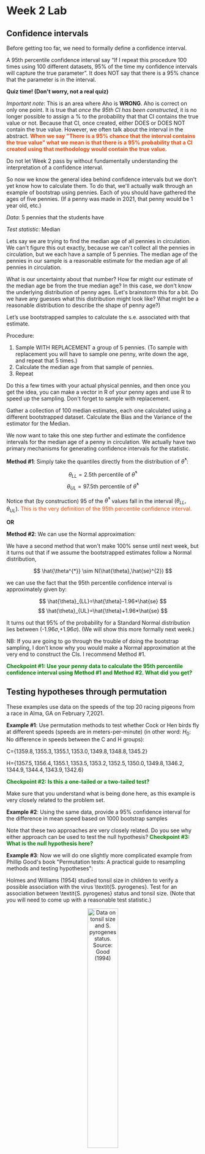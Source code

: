Week 2 Lab
=============

Confidence intervals
-----------------------

Before getting too far, we need to formally define a confidence interval. 

A 95th percentile confidence interval say “If I repeat this procedure 100 times using 100 different datasets, 95% of the time my confidence intervals will capture the true parameter”. It does NOT say that there is a 95% chance that the parameter is in the interval.

**Quiz time! (Don't worry, not a real quiz)**

*Important note*: This is an area where Aho is **WRONG**. Aho is correct on only one point. It is true that *once the 95th CI has been constructed*, it is no longer possible to assign a $\%$ to the probability that that CI contains the true value or not. Because that CI, once created, either DOES or DOES NOT contain the true value. However, we often talk about the interval in the abstract. **<span style="color: orangered;">When we say "There is a 95$\%$ chance that the interval contains the true value" what we mean is that there is a 95$\%$ probability that a CI created using that methodology would contain the true value.</span>**

Do not let Week 2 pass by without fundamentally understanding the interpretation of a confidence interval. 

So now we know the general idea behind confidence intervals but we don't yet know how to calculate them. To do that, we'll actually walk through an example of bootstrap using pennies. Each of you should have gathered the ages of five pennies. (If a penny was made in 2021, that penny would be 1 year old, etc.)

*Data*: 5 pennies that the students have

*Test statistic*: Median

Lets say we are trying to find the median age of all pennies in circulation. We can't figure this out exactly, because we can't collect all the pennies in circulation, but we each have a sample of 5 pennies. The median age of the pennies in our sample is a reasonable estimate for the median age of all pennies in circulation. 

What is our uncertainty about that number? How far might our estimate of the median age be from the true median age? In this case, we don't know the underlying distribution of penny ages. (Let's brainstorm this for a bit. Do we have any guesses what this distribution might look like? What might be a reasonable distribution to describe the shape of penny age?) 

Let’s use bootstrapped samples to calculate the s.e. associated with that estimate.

Procedure: 
1. Sample WITH REPLACEMENT a group of 5 pennies. (To sample with replacement you will have to sample one penny, write down the age, and repeat that 5 times.)
2. Calculate the median age from that sample of pennies.
3. Repeat

Do this a few times with your actual physical pennies, and then once you get the idea, you can make a vector in R of your penny ages and use R to speed up the sampling. Don't forget to sample with replacement.

Gather a collection of 100 median estimates, each one calculated using a different bootstrapped dataset. Calculate the Bias and the Variance of the estimator for the Median.

We now want to take this one step further and estimate the confidence intervals for the median age of a penny in circulation. We actually have two primary mechanisms for generating confidence intervals for the statistic.

**Method #1**: Simply take the quantiles directly from the distribution of $\hat{\theta}^{*}$:

$$
\theta_{LL} = \mbox{2.5th percentile of } \hat{\theta}^{*}
$$
$$
\theta_{UL} = \mbox{97.5th percentile of } \hat{\theta}^{*}
$$

Notice that (by construction) 95$%$ of the $\hat{\theta}^{*}$ values fall in the interval $(\theta_{LL},\theta_{UL})$. <span style="color: orangered;">This is the very definition of the 95th percentile confidence interval.</span>

**OR** 

**Method #2**: We can use the Normal approximation:

We have a second method that won't make 100\% sense until next week, but it turns out that if we assume the bootstrapped estimates follow a Normal distribution, 

$$
\hat{\theta^{*}} \sim N(\hat{\theta},\hat{se}^{2})
$$

we can use the fact that the 95th percentile confidence interval is approximately given by:

$$
\hat{\theta}_{LL}=\hat{\theta}-1.96*\hat{se}
$$
$$
\hat{\theta}_{UL}=\hat{\theta}+1.96*\hat{se}
$$

It turns out that 95$\%$ of the probability for a Standard Normal distribution lies between (-1.96$\sigma$,+1.96$\sigma$). (We will show this more formally next week.) 

NB: If you are going to go through the trouble of doing the bootstrap sampling, I don’t know why you would make a Normal approximation at the very end to construct the CIs. I recommend Method #1.

**<span style="color: green;">Checkpoint #1: Use your penny data to calculate the 95th percentile confidence interval using Method #1 and Method #2. What did you get?</span>**

Testing hypotheses through permutation
------------------------------------

These examples use data on the speeds of the top 20 racing pigeons from a race in Alma, GA on February 7,2021. 

**Example #1**: Use permutation methods to test whether Cock or Hen birds fly at different speeds (speeds are in meters-per-minute) (in other word: $H_{0}$: No difference in speeds between the C and H groups):

C=$\{1359.8,1355.3,1355.1,1353.0,1349.8,1348.8,1345.2\}$

H=$\{1357.5,1356.4,1355.1,1353.5,1353.2,1352.5,1350.0,1349.8,1346.2,1344.9,1344.4,1343.9,1342.6\}$

**<span style="color: green;">Checkpoint #2: Is this a one-tailed or a two-tailed test?</span>**

Make sure that you understand what is being done here, as this example is very closely related to the problem set.


**Example #2**: Using the same data, provide a 95% confidence interval for the difference in mean speed based on 1000 bootstrap samples

Note that these two approaches are very closely related. Do you see why either approach can be used to test the null hypothesis? **<span style="color: green;">Checkpoint #3: What is the null hypothesis here?</span>**

**Example #3**: Now we will do one slightly more complicated example from Phillip Good's book "Permutation tests: A practical guide to resampling methods and testing hypotheses":

Holmes and Williams (1954) studied tonsil size in children to verify a possible association with the virus \textit{S. pyrogenes}. Test for an association between \textit{S. pyrogenes} status and tonsil size. (Note that you will need to come up with a reasonable test statistic.)

<div class="figure" style="text-align: center">
<img src="Table2categories.png" alt="Data on tonsil size and S. pyrogenes status. Source: Good (1994)" width="40%" />
<p class="caption">(\#fig:unnamed-chunk-1)Data on tonsil size and S. pyrogenes status. Source: Good (1994)</p>
</div>

Now lets consider the full dataset, where tonsil size is divided into three categories. How would we do the test now? **<span style="color: green;">Checkpoint #4: What is the new test statistic? (There are many options.)</span>** What 'labels' do you permute?

<div class="figure" style="text-align: center">
<img src="Table3categories.png" alt="Fill dataset on tonsil size and S. pyrogenes status. Source: Good (1994)" width="50%" />
<p class="caption">(\#fig:unnamed-chunk-2)Fill dataset on tonsil size and S. pyrogenes status. Source: Good (1994)</p>
</div>

Basics of bootstrap and jackknife
------------------------------------

To get started with bootstrap and jackknife techniques, we start by working through a very simple example. First we simulate some data


```r
x<-seq(0,9,by=1)
```

This will constutute our "data". Let's print the result of sampling with replacement to get a sense for it...


```r
table(sample(x,size=length(x),replace=T))
```

```
## 
## 1 2 3 4 6 7 8 9 
## 1 1 2 1 2 1 1 1
```

Now we will write a little script to take bootstrap samples and calculate the means of each of these bootstrap samples


```r
xmeans<-vector(length=1000)
for (i in 1:1000)
  {
  xmeans[i]<-mean(sample(x,replace=T))
  }
```

The actual number of bootstrapped samples is arbitrary *at this point* but there are ways of characterizing the precision of the bootstrap (jackknife-after-bootstrap) which might inform the number of bootstrap samples needed. *In practice*, people tend to pick some arbitrary but large number of bootstrap samples because computers are so fast that it is often easy to draw far more samples than are actually needed. When calculation of the statistic is slow (as might be the case if you are using the samples to construct a phylogeny, for example), then you would need to be more concerned with the number of bootstrap samples. 

First, lets just look at a histogram of the bootstrapped means and plot the actual sample mean on the histogram for comparison



```r
hist(xmeans,breaks=30,col="pink")
abline(v=mean(x),lwd=2)
```

<img src="Week-2-lab_files/figure-html/unnamed-chunk-6-1.png" width="672" />

Calculating bias and standard error
-----------------------------------

From these we can calculate the bias and standard deviation for the mean (which is the "statistic"):

$$
\widehat{Bias_{boot}} = \left(\frac{1}{k}\sum^{k}_{i=1}\theta^{*}_{i}\right)-\hat{\theta}
$$


```r
bias.boot<-mean(xmeans)-mean(x)
bias.boot
```

```
## [1] 0.0015
```

```r
hist(xmeans,breaks=30,col="pink")
abline(v=mean(x),lwd=5,col="black")
abline(v=mean(xmeans),lwd=2,col="yellow")
```

<img src="Week-2-lab_files/figure-html/unnamed-chunk-7-1.png" width="672" />

$$
\widehat{s.e._{boot}} = \sqrt{\frac{1}{k-1}\sum^{k}_{i=1}(\theta^{*}_{i}-\bar{\theta^{*}})^{2}}
$$


```r
se.boot<-sd(xmeans)
```

We can find the confidence intervals in two ways:

Method #1: Assume the bootstrap statistics are normally distributed


```r
LL.boot<-mean(xmeans)-1.96*se.boot #where did 1.96 come from?
UL.boot<-mean(xmeans)+1.96*se.boot
LL.boot
```

```
## [1] 2.75536
```

```r
UL.boot
```

```
## [1] 6.24764
```

Method #2: Simply take the quantiles of the bootstrap statistics


```r
quantile(xmeans,c(0.025,0.975))
```

```
##  2.5% 97.5% 
##   2.8   6.2
```

Let's compare this to what we would have gotten if we had used normal distribution theory. First we have to calculate the standard error:


```r
se.normal<-sqrt(var(x)/length(x))
LL.normal<-mean(x)-qt(0.975,length(x)-1)*se.normal
UL.normal<-mean(x)+qt(0.975,length(x)-1)*se.normal
LL.normal
```

```
## [1] 2.334149
```

```r
UL.normal
```

```
## [1] 6.665851
```

In this case, the confidence intervals we got from the normal distribution theory are too wide.

**<span style="color: green;">Checkpoint #6: Does it make sense why the normal distribution theory intervals are too wide?</span>** Because the original were were uniformly distributed, the data has higher variance than would be expected and therefore the standard error is higher than would be expected.

There are two packages that provide functions for bootstrapping, 'boot' and 'boostrap'. We will start by using the 'bootstrap' package, which was originally designed for Efron and Tibshirani's monograph on the bootstrap. 

To test the main functionality of the 'bootstrap' package, we will use the data we already have. The 'bootstrap' function requires the input of a user-defined function to calculate the statistic of interest. Here I will write a function that calculates the mean of the input values.


```r
library(bootstrap)
theta<-function(x)
  {
    mean(x)
  }
results<-bootstrap(x=x,nboot=1000,theta=theta)
results
```

```
## $thetastar
##    [1] 4.4 4.4 3.1 2.5 6.6 4.4 4.7 4.7 5.0 2.6 3.4 3.5 2.1 3.5 4.2 3.8 4.5 3.1
##   [19] 4.6 4.1 2.6 4.2 3.9 3.8 4.4 3.3 4.4 3.8 5.6 5.1 4.3 5.7 2.7 3.4 3.5 3.8
##   [37] 4.4 4.2 2.5 4.9 5.2 6.4 4.1 2.6 4.2 3.0 5.3 4.6 4.9 4.2 4.6 3.2 3.8 4.2
##   [55] 3.8 3.5 2.8 3.4 4.3 4.8 4.6 3.8 3.2 2.6 3.9 3.6 3.6 3.9 3.3 3.2 4.6 4.2
##   [73] 2.6 5.2 3.9 5.7 5.1 4.8 4.1 5.4 3.3 3.9 5.3 5.4 5.1 4.5 4.6 4.8 6.3 4.0
##   [91] 5.5 6.4 4.2 3.0 3.5 4.2 5.1 5.6 5.9 4.8 5.0 4.5 4.4 5.4 5.7 3.6 4.4 4.0
##  [109] 3.4 5.1 3.7 4.0 5.3 4.4 4.3 5.8 4.0 4.4 4.7 4.8 3.0 3.5 4.8 5.3 3.6 4.9
##  [127] 3.7 4.4 4.1 4.3 3.0 5.1 3.4 3.7 4.8 5.1 5.2 4.8 4.1 4.1 4.9 4.9 4.9 3.8
##  [145] 5.2 6.0 3.2 5.3 5.0 4.4 5.6 5.1 4.7 4.9 6.1 4.0 3.9 5.1 3.5 4.8 4.0 4.8
##  [163] 5.1 3.5 3.3 4.0 4.3 4.8 4.3 5.5 4.3 3.4 3.9 6.1 4.6 3.7 3.6 4.0 6.9 5.2
##  [181] 4.6 4.6 2.6 4.1 5.1 3.9 4.1 4.2 5.2 4.7 6.2 5.2 5.2 5.7 3.8 4.1 4.8 3.7
##  [199] 5.5 4.2 5.0 3.8 4.5 3.9 4.1 4.0 5.5 3.1 4.1 4.0 3.1 5.2 6.1 4.3 5.6 5.0
##  [217] 4.8 4.4 4.3 5.3 4.4 3.5 4.4 3.7 5.4 4.2 5.2 3.0 3.3 6.8 4.3 3.9 4.5 4.2
##  [235] 4.5 4.2 5.8 4.0 4.6 4.5 5.6 4.4 5.1 4.9 3.6 4.6 5.0 4.5 4.1 4.1 6.5 4.1
##  [253] 5.6 5.3 5.0 4.7 3.5 4.9 4.3 5.3 5.9 5.3 5.5 5.6 3.9 3.9 5.4 4.4 4.0 3.5
##  [271] 5.4 5.4 5.3 4.9 4.0 5.0 4.3 4.1 3.0 4.7 4.0 3.3 5.7 5.0 6.2 3.6 5.5 3.9
##  [289] 6.1 4.6 4.7 5.0 5.5 2.7 5.4 3.1 4.4 4.9 4.0 4.9 4.3 7.7 4.7 5.1 5.1 4.3
##  [307] 2.9 4.4 3.8 5.0 4.1 3.9 4.8 6.1 4.2 4.4 4.6 4.9 3.4 5.6 3.7 5.9 4.1 4.9
##  [325] 3.9 4.6 4.6 4.4 4.7 5.8 3.2 5.0 4.3 5.6 5.8 3.7 5.2 4.2 4.8 5.8 5.3 3.8
##  [343] 2.7 3.9 3.9 5.9 3.7 4.2 4.0 3.6 2.9 3.7 4.7 4.9 4.8 4.7 3.0 4.5 4.3 3.9
##  [361] 5.4 5.7 4.8 2.5 6.0 4.0 5.4 3.4 3.8 5.7 5.5 6.0 6.7 4.5 4.3 4.4 5.3 3.4
##  [379] 4.1 3.8 4.1 4.1 5.1 4.2 4.3 4.5 2.9 4.5 4.9 4.2 4.4 4.3 5.6 3.9 2.6 3.1
##  [397] 3.5 4.8 4.0 4.8 3.9 4.2 4.3 5.2 5.7 6.3 5.0 4.6 2.3 5.4 4.8 4.0 5.3 5.3
##  [415] 5.2 4.8 4.3 4.5 5.0 4.7 2.8 5.3 4.0 4.7 4.6 4.7 5.0 4.5 4.7 4.5 4.4 3.2
##  [433] 5.6 4.3 4.6 4.6 4.1 4.0 4.5 4.1 5.2 2.8 5.9 2.3 6.0 5.4 3.3 3.6 4.5 3.5
##  [451] 4.7 4.9 4.2 3.9 4.3 3.8 2.4 4.0 4.6 5.2 6.6 4.9 4.6 5.2 5.8 5.3 3.3 4.1
##  [469] 4.7 4.7 4.5 6.2 5.3 5.9 4.3 4.2 2.2 5.1 5.1 6.3 3.8 5.4 2.9 3.9 3.8 3.7
##  [487] 4.1 3.5 3.2 5.9 5.0 5.2 5.8 4.7 5.5 2.7 4.4 4.5 4.7 5.3 3.6 4.7 4.9 3.6
##  [505] 4.2 4.1 5.2 4.1 5.1 5.4 6.4 2.0 2.9 3.6 5.2 3.2 3.8 4.9 3.0 5.3 4.8 3.9
##  [523] 4.9 4.7 3.3 5.8 6.2 5.1 5.7 3.9 5.2 6.2 3.7 5.4 4.8 4.8 4.9 4.7 3.4 3.3
##  [541] 3.6 4.2 5.5 5.2 3.7 2.7 4.6 4.7 3.1 4.7 6.0 5.4 4.8 4.7 4.7 5.4 3.5 3.8
##  [559] 4.3 4.6 4.6 4.1 3.5 4.7 5.3 5.9 5.1 4.6 5.5 4.6 4.2 4.6 6.3 4.0 5.2 5.7
##  [577] 4.9 4.9 4.9 2.8 3.9 4.8 5.1 4.1 2.6 4.4 4.2 3.4 3.8 4.0 5.0 4.0 4.8 3.7
##  [595] 4.1 5.6 3.4 3.6 4.8 6.4 5.5 4.7 4.1 5.6 4.4 3.0 4.0 5.2 4.6 4.2 4.9 5.1
##  [613] 4.6 3.4 5.2 4.7 4.6 5.1 5.6 4.7 5.8 3.3 4.2 4.7 5.2 6.0 5.4 6.6 4.0 5.7
##  [631] 4.6 3.6 5.2 4.9 4.2 4.4 5.7 4.0 3.3 3.9 5.8 4.9 4.0 6.3 2.4 4.0 5.0 5.2
##  [649] 4.2 5.8 4.7 4.6 3.8 4.3 5.2 5.7 5.6 6.2 4.1 5.7 3.7 5.6 4.4 5.0 3.2 3.0
##  [667] 4.4 5.3 2.7 5.7 3.1 4.1 4.3 2.9 4.7 3.6 4.9 3.4 4.5 4.5 5.6 4.8 4.3 5.4
##  [685] 3.5 3.6 5.3 4.1 3.8 3.5 5.5 4.8 3.4 4.1 3.1 5.2 3.8 5.4 4.2 4.2 5.0 4.9
##  [703] 6.2 5.2 5.5 6.2 4.5 4.7 4.0 5.0 4.3 2.2 5.7 2.6 4.8 3.7 5.3 4.9 4.5 6.6
##  [721] 5.4 5.1 4.1 4.3 4.2 5.9 5.4 3.6 5.4 4.0 5.3 2.8 4.8 2.7 3.0 5.4 5.3 3.3
##  [739] 6.1 4.9 4.3 4.8 3.1 3.7 5.4 4.7 4.6 3.5 5.5 5.4 5.8 4.6 5.2 3.6 4.1 3.9
##  [757] 5.1 4.3 3.5 2.5 4.3 5.0 3.0 3.7 5.8 5.0 5.0 4.1 4.4 3.9 6.3 3.1 5.6 2.8
##  [775] 5.8 4.5 6.7 4.4 6.0 4.1 3.7 5.0 4.8 4.6 5.2 3.3 3.1 4.8 4.5 3.7 5.3 4.2
##  [793] 4.8 3.7 4.6 4.9 5.4 4.9 5.8 3.1 3.8 2.6 4.1 5.2 4.3 4.9 2.5 5.0 3.3 4.8
##  [811] 3.9 3.9 5.4 4.9 5.1 5.3 3.7 5.3 4.2 4.4 5.2 4.2 4.2 2.2 6.3 3.5 4.1 5.5
##  [829] 4.3 5.1 4.5 3.8 2.6 4.8 3.6 4.7 3.4 4.4 2.8 3.9 5.2 5.5 6.7 3.3 5.0 4.0
##  [847] 5.0 3.8 4.4 4.6 4.4 4.0 5.8 4.8 4.3 4.2 5.5 3.9 4.0 5.5 5.9 2.2 3.0 4.2
##  [865] 4.2 4.7 4.7 6.1 2.6 4.6 3.4 5.9 5.0 4.0 3.2 4.8 4.4 4.8 3.1 5.0 3.8 4.8
##  [883] 4.2 5.5 5.6 5.1 4.2 3.0 4.0 4.3 4.2 4.5 5.4 4.7 5.8 5.0 4.3 5.7 5.1 3.7
##  [901] 6.6 3.9 4.7 3.6 6.0 5.7 5.1 3.6 4.3 4.6 3.2 5.6 4.9 3.2 3.5 3.7 4.4 4.3
##  [919] 4.3 4.0 5.3 5.5 5.5 3.3 3.5 4.0 4.8 3.9 4.0 5.9 5.7 4.3 3.9 6.9 3.0 6.2
##  [937] 5.5 3.5 4.4 3.3 4.2 5.1 5.9 5.2 4.8 6.0 5.7 4.5 4.3 6.9 3.4 3.5 3.4 3.8
##  [955] 3.5 2.4 5.3 3.4 4.5 4.9 5.3 3.6 4.5 2.7 3.6 5.2 5.5 5.1 4.1 5.9 5.1 3.2
##  [973] 5.2 3.9 5.2 4.9 3.7 5.1 3.7 4.2 3.9 0.9 4.1 4.9 4.6 4.6 3.0 4.4 4.0 6.2
##  [991] 6.1 4.9 5.4 5.3 3.8 5.0 3.5 4.5 4.1 5.2
## 
## $func.thetastar
## NULL
## 
## $jack.boot.val
## NULL
## 
## $jack.boot.se
## NULL
## 
## $call
## bootstrap(x = x, nboot = 1000, theta = theta)
```

```r
quantile(results$thetastar,c(0.025,0.975))
```

```
##   2.5%  97.5% 
## 2.6000 6.2025
```

Notice that we get exactly what we got last time. This illustrates an important point, which is that the bootstrap functions are often no easier to use than something you could write yourself.

You can also define a function of the bootstrapped statistics (we have been calling this theta) to pull out immediately any summary statistics you are interested in from the bootstrapped thetas.

Here I will write a function that calculates the bias of my estimate of the mean (which is 4.5 [i.e. the mean of the number 0,1,2,3,4,5,6,7,8,9])


```r
bias<-function(x)
  {
  mean(x)-4.5
  }
results<-bootstrap(x=x,nboot=1000,theta=theta,func=bias)
results
```

```
## $thetastar
##    [1] 6.4 5.3 3.8 4.1 4.4 5.9 5.0 5.5 6.3 3.5 2.8 3.9 4.4 4.6 3.6 4.2 4.6 4.7
##   [19] 5.4 3.7 5.1 5.7 6.0 5.7 3.9 5.2 5.2 3.6 3.8 3.1 5.1 5.7 3.0 6.0 3.9 4.8
##   [37] 5.0 4.0 5.0 4.2 4.1 4.4 4.0 4.1 4.5 4.2 5.9 6.8 4.5 4.4 3.6 4.7 5.9 5.2
##   [55] 4.6 3.8 5.3 5.2 4.8 3.0 5.8 4.0 2.8 4.0 3.1 5.0 4.1 4.1 4.8 3.4 3.9 4.0
##   [73] 4.5 4.0 4.4 5.2 5.9 4.2 5.5 6.2 3.9 4.5 3.6 4.5 5.1 3.0 4.7 5.6 4.8 3.2
##   [91] 5.2 5.4 4.8 4.2 4.6 4.3 5.0 4.6 4.4 6.0 4.2 4.1 4.4 4.3 4.1 5.8 4.6 3.7
##  [109] 5.2 5.0 6.3 6.5 3.3 5.3 5.0 5.5 6.2 1.3 5.4 5.9 2.9 6.0 2.7 4.4 4.7 4.1
##  [127] 4.6 5.0 5.1 4.4 5.8 4.4 5.6 5.0 4.8 4.1 3.2 3.8 5.1 5.1 4.3 5.8 4.1 2.7
##  [145] 4.3 4.6 3.8 5.8 5.2 2.9 5.5 4.7 4.8 5.7 4.0 4.7 5.2 4.4 3.9 4.4 4.1 3.5
##  [163] 5.5 6.2 5.8 4.2 4.0 3.6 4.5 3.4 5.3 3.9 4.9 4.9 5.4 4.3 6.3 4.2 5.0 3.3
##  [181] 5.6 5.0 5.9 3.0 4.4 4.0 4.3 3.5 5.8 4.2 4.4 4.3 3.2 5.3 5.2 3.3 4.7 5.0
##  [199] 3.4 3.5 4.2 6.1 5.5 4.3 5.1 5.6 4.3 4.3 2.8 2.5 4.2 5.5 5.6 4.5 3.3 5.4
##  [217] 6.2 4.0 5.0 5.6 4.7 3.9 5.4 5.5 5.8 3.2 6.0 5.8 3.7 5.0 3.4 3.6 4.2 3.7
##  [235] 5.7 4.8 2.8 4.3 4.6 6.5 2.7 3.7 4.5 4.3 5.1 3.3 5.9 5.6 4.1 3.8 3.7 3.3
##  [253] 5.1 5.1 2.6 5.2 4.0 3.6 3.7 2.7 4.3 3.5 5.2 3.0 3.4 5.1 5.3 3.9 4.6 2.8
##  [271] 4.8 2.8 3.9 5.6 3.9 5.5 3.8 3.9 4.3 4.7 4.9 5.2 5.6 3.6 4.6 4.5 3.8 5.5
##  [289] 5.4 3.9 3.2 4.3 4.1 3.8 3.4 3.5 4.5 3.7 3.4 5.8 2.3 4.8 4.3 4.8 4.4 3.3
##  [307] 5.3 3.8 5.1 4.8 5.6 4.3 3.3 5.5 5.5 5.3 6.1 5.1 5.7 3.7 3.3 6.3 5.6 3.4
##  [325] 4.4 3.5 6.8 6.0 5.5 4.8 4.0 5.2 4.7 3.8 4.5 3.9 3.8 5.5 5.2 4.9 4.6 5.3
##  [343] 4.3 5.7 3.7 5.1 4.2 4.1 4.0 3.4 4.7 3.9 4.9 2.9 3.7 3.7 5.1 3.9 4.9 4.3
##  [361] 5.4 3.9 4.4 4.8 3.4 4.2 4.9 3.8 7.2 4.4 4.4 4.1 5.7 4.3 4.3 3.4 5.4 3.1
##  [379] 3.8 3.7 4.6 2.8 5.3 6.2 3.6 5.2 6.4 3.3 6.2 6.4 3.8 4.0 3.9 2.9 3.5 4.8
##  [397] 4.3 5.8 3.0 4.1 2.9 3.9 4.1 4.7 4.7 5.3 4.2 3.9 5.9 3.6 3.7 3.8 3.9 4.7
##  [415] 4.3 3.9 5.1 6.2 3.6 3.9 3.4 3.4 5.4 3.2 5.1 5.0 4.2 3.9 4.4 4.7 3.0 4.1
##  [433] 4.4 3.7 3.5 4.1 4.8 6.3 4.2 5.6 3.7 5.5 4.4 4.9 5.5 5.8 3.5 3.2 5.1 3.3
##  [451] 3.9 4.4 4.7 5.4 6.9 3.8 3.8 5.7 4.6 4.8 4.9 5.7 4.5 3.7 4.0 4.8 3.1 4.8
##  [469] 5.5 4.2 5.2 4.5 3.6 4.1 4.9 5.3 6.0 3.7 5.7 5.2 4.6 5.6 4.0 3.5 3.6 5.8
##  [487] 4.2 4.8 4.2 3.3 3.5 4.3 5.4 3.4 3.2 5.1 4.9 4.6 5.5 3.6 3.3 6.8 4.2 6.2
##  [505] 3.1 4.3 4.6 5.9 4.5 4.5 3.3 5.6 4.2 5.8 3.5 3.2 4.8 4.7 4.7 5.0 4.5 3.6
##  [523] 3.8 5.3 3.0 4.1 2.8 3.6 3.4 2.8 3.9 4.0 4.8 4.0 5.7 3.2 5.3 3.8 6.5 3.6
##  [541] 5.0 4.7 4.7 5.5 5.5 4.1 2.9 4.8 3.5 4.5 3.0 3.8 4.9 4.1 3.5 4.2 5.6 4.3
##  [559] 3.2 3.8 4.9 6.1 2.9 4.9 4.6 3.1 5.7 5.6 3.3 6.4 4.6 5.2 5.2 5.2 4.2 5.3
##  [577] 4.1 4.4 6.2 6.2 4.1 5.0 5.1 3.3 3.2 4.3 4.9 5.8 2.5 4.5 6.1 4.6 3.7 3.2
##  [595] 3.7 2.7 4.5 4.3 5.6 4.6 6.4 4.3 4.5 2.5 4.2 4.7 3.7 3.2 4.4 3.5 6.1 5.2
##  [613] 4.1 3.5 6.1 3.6 3.9 5.9 4.5 4.5 3.7 5.3 5.0 4.9 4.3 5.4 3.8 4.7 4.2 4.8
##  [631] 3.9 4.8 6.1 5.3 4.2 5.3 4.0 3.4 4.6 4.3 4.4 3.5 4.3 5.3 4.9 5.1 3.9 5.5
##  [649] 4.5 4.2 5.4 4.4 5.4 5.2 3.6 4.5 3.9 6.2 6.5 4.2 3.3 4.5 3.8 4.5 3.6 4.4
##  [667] 6.0 2.3 5.7 4.5 4.8 4.1 3.0 3.4 5.7 5.4 3.1 7.1 5.3 4.5 4.2 4.0 4.3 3.2
##  [685] 3.0 4.6 5.6 5.8 2.7 3.2 5.6 6.6 5.1 4.4 4.6 3.8 5.3 4.5 4.1 4.0 5.4 4.5
##  [703] 4.6 4.2 5.5 4.8 4.5 5.2 5.4 3.3 6.4 2.1 5.0 3.9 3.8 4.2 5.1 5.2 4.5 4.2
##  [721] 5.2 2.6 3.8 4.8 6.0 2.6 4.9 5.5 4.3 5.9 5.0 5.6 4.9 5.0 4.7 5.4 3.4 3.8
##  [739] 3.4 3.9 3.1 5.9 4.5 3.8 3.4 3.5 4.2 5.4 3.5 4.6 4.4 4.2 5.3 4.8 3.2 3.0
##  [757] 5.2 3.8 4.5 3.4 5.0 3.0 4.6 5.2 4.8 6.2 2.8 5.5 5.2 6.4 3.1 4.7 3.5 2.8
##  [775] 2.7 4.1 4.7 3.9 4.1 5.5 4.3 6.4 2.8 4.4 6.3 5.2 3.4 4.0 3.5 4.8 4.2 4.2
##  [793] 5.8 5.7 2.9 6.0 3.8 4.5 5.9 2.8 4.5 3.7 5.1 4.7 4.5 4.0 5.1 5.3 4.4 4.1
##  [811] 3.4 6.0 5.2 5.0 2.4 3.2 4.3 5.6 4.0 2.5 4.5 3.7 2.4 4.7 5.6 3.6 4.6 4.4
##  [829] 4.3 5.5 4.8 5.2 4.4 3.8 3.1 4.5 5.9 2.9 4.4 3.8 4.5 5.8 3.0 4.7 5.0 3.4
##  [847] 4.2 6.6 6.0 4.9 5.1 4.7 4.3 6.1 3.3 4.8 3.4 4.8 4.1 3.7 5.5 4.9 3.9 4.6
##  [865] 5.7 4.4 5.6 3.6 4.9 3.5 4.3 3.9 3.4 5.9 5.5 4.4 3.5 4.0 4.9 4.5 4.7 4.5
##  [883] 5.1 6.6 6.0 4.9 5.2 2.9 5.7 5.9 4.7 4.2 4.2 4.7 5.4 4.7 4.9 5.0 3.3 2.9
##  [901] 5.5 3.6 4.3 5.1 3.9 5.4 4.9 5.7 6.1 4.6 4.1 3.9 5.3 2.8 2.6 5.0 4.1 3.9
##  [919] 5.2 3.5 3.5 5.1 4.0 4.2 5.5 2.5 5.0 3.7 4.2 6.9 4.3 4.2 3.5 4.1 5.1 4.1
##  [937] 4.8 4.6 2.9 5.4 5.5 5.0 5.4 4.7 4.1 4.8 4.9 5.5 6.7 3.5 3.6 2.2 5.8 4.7
##  [955] 3.6 3.8 5.0 5.1 5.9 5.8 5.2 3.2 3.2 5.7 4.9 5.0 4.3 3.4 4.4 3.2 3.7 5.7
##  [973] 5.6 3.9 3.4 3.6 3.4 6.6 5.3 3.6 5.6 3.9 4.5 6.5 4.0 5.6 4.7 5.8 3.2 4.3
##  [991] 4.4 3.9 5.9 4.3 4.3 5.2 4.2 4.7 5.5 3.9
## 
## $func.thetastar
## [1] 0.0041
## 
## $jack.boot.val
##  [1]  0.55382436  0.42028986  0.36320225  0.15233918  0.08800000  0.03457143
##  [7] -0.16372240 -0.28207283 -0.41142857 -0.55983827
## 
## $jack.boot.se
## [1] 1.053287
## 
## $call
## bootstrap(x = x, nboot = 1000, theta = theta, func = bias)
```

Compare this to 'bias.boot' (our result from above). Why might it not be the same? Try running the same section of code several times. See how the value of the bias ($func.thetastar) jumps around? We should not be surprised by this because we can look at the jackknife-after-bootstrap estimate of the standard error of the function (in this case, that function is the bias) and we can see that it is not so small that we wouldn't expect some variation in these values.

Remember, everything we have discussed today are estimates. The statistic as applied to your data will change with new data, as will the standard error, the confidence intervals - everything! All of these values have sampling distributions and are subject to change if you repeated the procedure with new data.

Note that we can calculate any function of $\theta^{*}$. A simple example would be the 72nd percentile:


```r
perc72<-function(x)
  {
  quantile(x,probs=c(0.72))
  }
results<-bootstrap(x=x,nboot=1000,theta=theta,func=perc72)
results
```

```
## $thetastar
##    [1] 5.4 5.3 4.9 3.5 6.1 4.9 7.2 3.2 4.8 4.5 3.7 3.9 5.2 3.1 3.8 4.4 4.4 2.7
##   [19] 3.2 5.3 5.2 4.8 5.3 4.2 6.2 4.9 3.7 6.3 4.7 3.9 4.4 5.7 5.1 3.6 4.5 4.2
##   [37] 4.6 4.9 2.1 4.4 5.2 4.4 4.0 3.9 4.5 4.8 4.1 5.5 3.5 5.0 5.8 3.5 3.8 5.1
##   [55] 4.8 5.5 4.0 4.1 5.6 5.8 3.9 4.9 5.4 5.3 5.5 4.9 5.4 4.5 4.5 4.2 5.3 3.2
##   [73] 3.9 4.1 3.9 4.8 3.7 5.1 5.2 4.5 3.9 5.2 4.4 3.5 4.1 3.9 3.6 5.9 4.5 4.3
##   [91] 5.2 7.0 4.9 3.5 4.2 3.3 4.4 4.3 5.7 6.1 3.6 6.5 6.0 2.9 5.6 6.1 5.1 4.6
##  [109] 3.6 5.2 6.1 4.1 3.4 5.5 5.6 3.6 4.7 4.5 5.8 2.5 5.8 4.2 3.0 3.7 3.6 5.2
##  [127] 2.9 5.3 4.7 4.7 5.0 6.3 5.5 3.6 3.9 4.6 5.1 3.9 3.9 4.5 4.4 4.9 3.8 4.4
##  [145] 6.0 5.4 5.9 4.4 4.1 5.5 3.2 3.7 4.2 2.8 3.2 4.8 3.8 4.5 4.4 4.7 4.2 4.9
##  [163] 4.2 4.0 3.7 4.6 2.7 4.1 3.8 3.8 4.5 5.3 4.5 3.1 3.4 4.4 3.8 5.7 3.8 4.1
##  [181] 5.7 5.2 3.7 4.2 3.7 5.4 3.8 4.1 2.4 3.4 5.3 3.7 4.9 4.1 3.2 5.2 5.0 3.8
##  [199] 3.8 6.0 5.0 5.4 4.8 4.3 4.7 3.5 5.3 4.9 6.9 4.9 5.6 4.3 4.3 5.2 5.3 5.5
##  [217] 5.5 4.5 4.0 4.2 2.8 4.9 5.3 4.5 3.8 3.2 4.8 5.8 3.0 4.1 4.7 3.6 4.1 4.1
##  [235] 3.5 5.9 5.9 4.3 4.4 5.1 4.1 3.7 3.7 4.5 4.3 1.9 4.2 5.6 3.9 5.5 4.7 3.7
##  [253] 5.5 6.0 3.9 5.3 4.8 5.7 3.4 4.5 4.3 4.8 5.7 6.0 5.9 5.4 4.3 4.7 4.3 5.3
##  [271] 3.7 3.3 6.4 4.7 5.7 3.5 2.4 5.0 5.4 5.2 3.6 3.5 3.5 3.2 3.4 5.3 3.2 5.1
##  [289] 3.9 3.9 5.1 3.9 4.8 5.6 3.1 5.3 4.3 6.1 5.6 6.1 3.7 4.4 3.6 7.5 6.7 4.4
##  [307] 4.1 4.6 4.1 3.5 5.3 5.8 3.8 3.8 4.3 4.6 3.4 4.0 4.0 3.6 4.7 4.2 3.2 4.9
##  [325] 3.3 5.2 5.7 5.2 4.4 5.2 4.3 4.6 3.3 5.2 6.0 4.7 5.1 4.8 5.7 5.6 5.6 3.8
##  [343] 4.2 2.6 5.8 4.8 3.6 5.1 3.1 3.2 3.4 5.4 5.4 3.9 3.9 4.0 5.9 5.3 4.8 5.1
##  [361] 5.0 5.2 4.1 5.1 6.2 4.4 4.5 5.4 4.7 4.0 4.5 4.1 4.6 4.9 2.8 4.0 3.7 3.3
##  [379] 5.1 4.6 3.4 4.4 3.7 4.8 4.4 5.1 4.5 5.2 4.7 4.6 4.2 5.9 3.9 5.1 3.8 4.6
##  [397] 6.6 4.1 6.0 4.9 5.3 3.5 4.0 3.6 4.8 3.6 4.8 6.2 6.3 3.9 3.6 3.8 4.6 3.9
##  [415] 5.8 5.4 5.6 3.1 2.5 6.2 4.1 5.0 4.5 4.5 5.1 3.5 4.9 5.1 3.5 5.5 5.1 4.4
##  [433] 3.7 3.2 3.9 5.9 4.1 4.5 5.4 3.2 3.5 3.2 5.5 4.0 4.0 4.2 6.3 3.6 2.4 4.9
##  [451] 4.3 5.0 4.1 4.4 3.3 4.1 2.7 3.3 2.9 2.9 5.8 4.2 4.2 4.4 5.4 3.9 4.3 3.7
##  [469] 4.7 5.2 5.0 4.7 5.2 3.0 3.4 3.5 4.5 3.2 4.7 5.1 4.9 6.6 5.2 4.3 3.9 4.1
##  [487] 3.5 5.0 4.7 5.3 3.9 5.2 3.3 4.6 4.5 4.2 5.4 5.7 5.7 2.3 3.6 4.9 3.4 5.3
##  [505] 6.1 4.1 7.1 6.5 3.7 3.5 4.5 4.6 4.2 3.9 4.0 4.1 4.7 3.7 3.6 4.5 4.9 3.5
##  [523] 4.7 3.9 3.3 4.3 5.2 3.8 3.2 2.7 3.7 4.3 4.6 3.6 4.1 4.9 4.8 5.2 1.8 5.8
##  [541] 3.9 3.2 4.9 3.0 4.2 3.4 2.1 3.4 3.6 5.7 3.9 5.1 5.0 4.5 4.1 4.0 4.3 5.4
##  [559] 4.8 4.3 4.0 3.0 5.5 5.4 4.7 2.2 4.7 6.6 3.6 5.5 3.9 5.0 4.2 4.1 6.3 4.7
##  [577] 3.2 4.1 4.4 3.9 2.8 2.6 5.1 4.7 4.4 4.5 4.5 2.7 3.5 5.3 2.9 5.2 4.4 3.7
##  [595] 4.2 3.7 4.0 5.1 2.8 4.5 4.3 3.9 5.7 3.9 5.3 4.7 4.3 5.0 4.1 4.4 4.8 5.6
##  [613] 4.6 4.2 4.1 4.9 3.1 5.1 5.1 2.4 3.3 3.7 4.8 3.4 4.1 3.3 4.3 3.9 4.9 3.7
##  [631] 4.9 4.9 3.8 4.6 4.4 5.7 3.9 3.7 4.9 5.5 4.9 4.3 2.9 4.3 4.3 6.6 2.9 4.1
##  [649] 5.0 4.8 3.6 4.9 4.6 4.9 3.7 3.7 5.9 3.8 4.0 5.6 7.0 3.7 3.7 5.2 3.9 4.6
##  [667] 5.3 3.7 6.6 5.2 3.1 4.2 4.2 3.7 3.4 4.8 5.5 3.5 4.3 5.8 4.2 3.8 4.8 4.8
##  [685] 5.0 3.4 3.6 2.9 5.8 3.8 4.8 3.0 4.6 4.9 5.8 4.2 3.4 5.3 4.8 5.0 4.8 3.7
##  [703] 5.8 2.9 4.8 3.3 4.7 4.3 4.3 4.7 3.5 5.6 4.5 5.1 4.0 5.3 2.7 4.3 4.8 2.8
##  [721] 3.3 5.6 3.5 3.5 3.8 3.7 2.7 4.7 3.4 4.4 3.5 4.9 4.8 4.2 3.9 3.9 4.4 3.4
##  [739] 4.2 4.9 5.8 3.1 5.3 3.5 3.8 5.6 4.5 3.0 5.4 3.9 4.9 3.6 4.4 5.9 4.0 5.2
##  [757] 4.4 3.1 4.6 4.1 3.3 4.8 4.6 6.0 4.4 4.7 4.1 5.6 4.5 3.6 4.7 4.6 5.3 4.2
##  [775] 4.3 4.5 3.1 5.3 4.2 5.0 2.5 2.5 4.6 5.9 3.4 5.4 5.2 3.9 2.9 3.3 2.7 3.8
##  [793] 4.2 5.1 3.4 4.9 5.0 4.5 4.9 4.2 3.4 5.1 3.7 3.7 4.8 4.5 4.7 5.9 4.9 4.6
##  [811] 4.3 4.5 5.6 4.2 2.6 4.7 4.8 4.0 3.9 4.1 4.0 5.5 4.4 4.5 3.2 4.4 5.3 4.8
##  [829] 4.6 3.4 6.4 4.9 4.6 5.5 3.2 5.4 4.2 4.1 6.3 5.7 5.5 6.6 4.8 3.7 5.6 4.5
##  [847] 5.1 4.6 6.5 4.2 4.6 4.4 6.0 5.2 4.7 3.0 4.2 7.3 2.6 3.3 3.9 5.0 4.3 4.6
##  [865] 3.6 4.8 4.1 4.9 5.0 2.7 4.2 4.4 5.3 3.3 4.2 3.2 6.6 3.4 3.8 4.3 3.4 3.7
##  [883] 3.6 3.5 4.4 3.5 4.6 2.8 4.6 3.6 4.1 2.0 3.2 4.0 4.3 4.6 5.1 4.4 4.9 3.5
##  [901] 2.9 4.7 2.8 3.0 6.0 4.5 6.1 3.9 5.6 4.6 3.5 3.8 1.8 4.6 4.1 3.3 4.3 4.7
##  [919] 3.2 3.6 3.3 2.8 3.3 5.2 5.1 4.5 3.7 3.9 4.8 2.9 2.9 3.8 3.3 4.4 3.5 3.0
##  [937] 4.7 4.8 4.2 5.3 2.5 4.2 6.8 4.9 5.5 3.9 4.0 4.7 5.1 2.6 4.7 6.7 4.7 3.7
##  [955] 3.4 4.8 4.8 4.7 3.7 5.9 3.5 5.8 4.0 3.9 5.5 4.7 5.2 3.9 4.5 4.9 4.3 6.0
##  [973] 3.5 5.2 4.3 4.5 3.3 3.2 3.4 4.3 5.0 4.7 4.4 6.0 3.2 4.1 3.2 5.1 4.4 4.2
##  [991] 3.5 5.8 3.7 5.8 4.6 4.8 5.1 3.9 3.7 4.2
## 
## $func.thetastar
## 72% 
## 4.9 
## 
## $jack.boot.val
##  [1] 5.500 5.400 5.300 5.200 4.900 4.900 4.888 4.700 4.500 4.300
## 
## $jack.boot.se
## [1] 1.116697
## 
## $call
## bootstrap(x = x, nboot = 1000, theta = theta, func = perc72)
```

On Tuesday we went over an example in which we bootstrapped the correlation coefficient between LSAT scores and GPA. To do that, we sampled pairs of (LSAT,GPA) data with replacement. Here is a little script that would do something like that using (X,Y) data that are independently drawn from the normal distribution


```r
xdata<-matrix(rnorm(30),ncol=2)
```

Everyone's data is going to be different. With such a small sample size, it would be easy to get a positive or negative correlation by random change, but on average across everyone's datasets, there should be zero correlation because the two columns are drawn independently.


```r
n<-15
theta<-function(x,xdata)
  {
  cor(xdata[x,1],xdata[x,2])
  }
results<-bootstrap(x=1:n,nboot=50,theta=theta,xdata=xdata) 
#NB: xdata is passed to the theta function, not needed for bootstrap function itself
```

Notice the parameters that get passed to the 'bootstrap' function are: (1) the indexes which will be sampled with replacement. This is different that the raw data but the end result is the same because both the indices and the raw data get passed to the function 'theta' (2) the number of bootrapped samples (in this case 50) (3) the function to calculate the statistic (4) the raw data.

Lets look at a histogram of the bootstrapped statistics $\theta^{*}$ and draw a vertical line for the statistic as applied to the original data.


```r
hist(results$thetastar,breaks=30,col="pink")
abline(v=cor(xdata[,1],xdata[,2]),lwd=2)
```

<img src="Week-2-lab_files/figure-html/unnamed-chunk-17-1.png" width="672" />

Parametric bootstrap
---------------------

Let's do one quick example of a parametric bootstrap. We haven't introduced distributions yet (except for the Gaussian, or Normal, distribution, which is the most familiar), so lets spend a few minutes exploring the Gamma distribution, just so we have it to work with for testing out parametric bootstrap. All we need to know is that the Gamma distribution is a continuous, non-negative distribution that takes two parameters, which we call "shape" and "rate". Lets plot a few examples just to see what a Gamma distribution looks like. (Note that the Gamma distribution can be parameterized by "shape" and "rate" OR by "shape" and "scale", where "scale" is just 1/"rate". R will allow you to use either (shape,rate) or (shape,scale) as long as you specify which you are providing.

<img src="Week-2-lab_files/figure-html/unnamed-chunk-18-1.png" width="672" />


Let's generate some fairly sparse data from a Gamma distribution


```r
original.data<-rgamma(10,3,5)
```

and calculate the skew of the data using the R function 'skewness' from the 'moments' package. 


```r
library(moments)
theta<-skewness(original.data)
head(theta)
```

```
## [1] 0.2415266
```

What is skew? Skew describes how assymetric a distribution is. A distribution with a positive skew is a distribution that is "slumped over" to the right, with a right tail that is longer than the left tail. Alternatively, a distribution with negative skew has a longer left tail. Here we are just using it for illustration, as a property of a distribution that you may want to estimate using your data.

Lets use 'fitdistr' to fit a gamma distribution to these data. This function is an extremely handy function that takes in your data, the name of the distribution you are fitting, and some starting values (for the estimation optimizer under the hood), and it will return the parameter values (and their standard errors). We will learn in a couple weeks how R is doing this, but for now we will just use it out of the box. (Because we generated the data, we happen to know that the data are gamma distributed. In general we wouldn't know that, and we will see in a second that our assumption about the shape of the data really does make a difference.)


```r
library(MASS)
fit<-fitdistr(original.data,dgamma,list(shape=1,rate=1))
# fit<-fitdistr(original.data,"gamma")
# The second version would also work.
fit
```

```
##     shape       rate  
##   4.344192   7.124690 
##  (1.872960) (3.256396)
```

Now lets sample with replacement from this new distribution and calculate the skewness at each step:


```r
results<-c()
for (i in 1:1000)
  {
  x.star<-rgamma(length(original.data),shape=fit$estimate[1],rate=fit$estimate[2])
  results<-c(results,skewness(x.star))
  }
head(results)
```

```
## [1]  0.07821719 -0.12391976  0.49581177 -0.22425539  0.40580946  1.87819084
```

```r
hist(results,breaks=30,col="pink",ylim=c(0,1),freq=F)
```

<img src="Week-2-lab_files/figure-html/unnamed-chunk-22-1.png" width="672" />

Now we have the bootstrap distribution for skewness (the $\theta^{*}$ s), we can compare that to the equivalent non-parametric bootstrap:


```r
results2<-bootstrap(x=original.data,nboot=1000,theta=skewness)
results2
```

```
## $thetastar
##    [1]  0.5704661157  0.4790086109  1.5180422826  1.2409334973  0.3747954261
##    [6]  0.0255913101  0.7252914586 -0.0504659111  0.5439072343 -0.1677869046
##   [11] -0.6903698767 -0.0424066250  0.5869081592 -0.6042043342  0.5877883874
##   [16]  0.0573305241  0.5053722687  1.1762780732  0.2497119854  0.6781074612
##   [21]  0.9695873091 -0.4097651200  0.7234194061 -0.3991311805 -0.3403403503
##   [26] -0.0664028466  0.6843029549 -0.2490746727 -0.4531623701  0.1767399653
##   [31]  0.7025936047  0.3202194478  0.2941838881 -0.4440620718  1.1892890212
##   [36]  0.7031737887  0.8885164616  0.2241751639 -0.1624685711  0.1764047241
##   [41] -0.5470642977  0.1859502745 -0.4870153596 -0.1032722582  0.1987719860
##   [46]  0.3284675254  0.0038182616  0.2783526101  1.0142708816  0.9073043464
##   [51] -0.6411404390 -0.0174575040 -0.2758733048 -0.0730704903  0.7702745894
##   [56]  0.2327151990  0.3166328477  1.1821425121  0.5036836640 -0.0135844114
##   [61] -0.0018066242  0.7513945057  0.1780636797  0.6690108221 -0.6442431284
##   [66] -1.2655039647  0.5858894819  1.1236673833 -0.2352610082 -0.0523363056
##   [71]  0.6615422889  0.1557264409  0.5569402263  1.8248657342 -0.4134746053
##   [76]  0.3091290079 -0.2755809772 -0.1435050312  0.2843346023  0.7352497571
##   [81] -0.1160580681 -0.0718511229  0.6037499491  0.9506604441  1.3652155015
##   [86]  0.9705169479 -0.5228106996  0.3195229550  0.3888966678 -0.3710497674
##   [91]  0.1270719984  0.5902511144  0.4640640948 -0.0237212826 -0.1663459609
##   [96] -0.0212343342  0.2503758539 -0.1941112959 -0.5034418477 -0.1003906058
##  [101]  0.4937295774  0.7421054391 -0.3633523796 -0.1200644241  0.6943129756
##  [106] -0.1645650702 -0.1900000664 -1.1766372588  0.3236098025  0.0210544131
##  [111]  0.5763594807 -0.3787529050  0.5295399201 -0.2057816318 -0.3507921227
##  [116]  0.9939354886  1.6107464290  0.0850097689  1.1369614107  0.6281378198
##  [121]  0.7143843863 -0.0178558802 -0.2690418667 -1.1615521915  0.3127071286
##  [126]  0.0659282695  0.4819941985  0.6196905600  0.7661400565  0.7526179275
##  [131] -0.1883532171  0.3804740890  0.5829767586  0.2187572109  0.2644957588
##  [136] -0.4182111434  0.3303483913  1.2632313802  0.0958468437 -0.0571598812
##  [141] -0.2863010550  0.2505660240  0.1884609325 -0.0735866049 -0.4733253113
##  [146] -0.6138917259 -0.2929103763  0.3529722515 -0.0129996974  0.5445177961
##  [151]  0.1530903237  0.0713163008 -0.7733691663 -0.3882386362 -1.1739918012
##  [156] -0.3262814549  0.3507259703 -0.6606373588  0.0491370275  1.4424404166
##  [161]  0.0692890676 -0.1032722582 -0.0030492111  0.5139359335  1.0157087503
##  [166]  0.2458987298 -0.9906617409  1.0972930233 -0.3725113783  0.1162499436
##  [171]  0.1318698864 -0.0676952884  0.1100397736  0.1664494264 -0.8725707104
##  [176] -0.4882900629  0.7044518524  0.4621993467 -0.8584624773  0.2150767296
##  [181]  0.5249592458  0.5047704866 -0.3971818756  0.3698936957  0.4753581084
##  [186]  0.0432176116  0.5700603985 -0.0356447733  0.6577533142  0.2946894891
##  [191]  0.5325012389  0.4741187845 -0.0803879201 -0.3276368440  0.0808835092
##  [196]  0.2387590131  0.4487481086  0.7836125586  0.5188322623 -0.8495204787
##  [201]  0.5631351888  0.5276473232  0.5584898900  0.3566034123  0.4291539447
##  [206]  0.5562221848  0.1273457653  0.2297985280  0.5992421181 -0.1099996707
##  [211]  1.0766692929  0.2712400079  0.7301587703  0.7792961639 -1.1243954326
##  [216]  0.8344136727 -0.4491769581  0.7815791222  0.8330687120 -0.5411229846
##  [221]  0.5718088951  0.2803967428 -0.1460258470  0.0098469541  0.1947591949
##  [226] -0.6838363792  0.9753551736  0.3803600423  0.9005666114  0.2232229680
##  [231]  1.0688254066 -0.0661565995  0.9944714224 -0.2963630397  0.5741831214
##  [236] -0.3907529809 -0.6112647757  0.9888111734  1.1682662151 -0.4970426646
##  [241]  0.0663062762 -0.4811929914  0.0656110580 -0.5088943424  0.9575349217
##  [246] -0.8893150577  0.8600286751  0.3517639348  0.4482834140  1.0073918906
##  [251] -0.0236880532  0.2611047195 -0.1144058525  1.4185013773  0.0779703111
##  [256] -0.5471098255 -0.8062480268  0.7474287163  0.6459121779 -0.8357316559
##  [261]  0.0194800301  1.2120530012  0.1062185257 -0.0600511246  0.6541462481
##  [266]  0.2931470278  0.7324379648 -0.6199375102 -0.1593128735 -0.1855433792
##  [271]  0.1626078492  0.4153713570  0.3380508200 -0.3015536475  0.3400359958
##  [276] -0.0042666905  0.0521544879 -0.0720695543 -0.2977995217  0.2870418296
##  [281]  0.1298438754  0.3826171513  1.0299803913  0.0423020407  0.3759766719
##  [286] -0.4906925920 -0.4545151257 -0.2340175034  0.4458870950 -0.7105972445
##  [291] -0.1989159155  0.3787434528  0.8186406225  0.4627076309  0.6120733993
##  [296] -1.2571276832  0.1437641064  0.2245188579  0.8587895904 -0.8931784846
##  [301] -0.0292750219 -0.7817094071  0.1377878858 -0.6485462507  0.2083317849
##  [306] -0.1275285077  1.0766685771  0.1658104366 -1.2475115221 -0.3500186248
##  [311]  0.4708268374  0.7071173556 -0.5521448614  1.0956881246  0.2062635078
##  [316] -0.0649811121  0.9525998090 -0.1803732811  0.8388617177  0.0010587970
##  [321] -0.1320683347  2.4941801637  0.1357247244  0.6826779194 -0.4051078541
##  [326]  0.6465158234  0.1122338295  0.0978868187  0.4308533393  0.7746545479
##  [331]  0.4015698083  0.7787640335  0.3007670178  0.7276771621  0.1811812584
##  [336]  0.5343058550 -0.3353515221  0.4175918512  0.3070875922  1.6259643606
##  [341] -0.3760099178  0.1824020366  0.3297774012  0.4598330470  0.6808153038
##  [346]  0.4070681119  0.7822517020 -0.1662700627 -0.3355864753 -0.3650989400
##  [351]  1.0637919003 -0.1620797125  0.6658661601  0.2065495181  0.0150478952
##  [356]  0.7522875770  0.4368930309  0.7963025634  0.0255479982  1.1333397530
##  [361]  0.5499756772  0.0101081707  1.2284976936  1.0582659916  0.8274500931
##  [366] -0.6249857917 -0.1603566871  0.2432205311  0.4355849606 -0.1657131249
##  [371]  0.2968165232  0.6436757980  0.4829725608  0.1212801459  1.0644770545
##  [376] -0.5699573623  0.4380009371 -0.6773466844 -0.5050639056  0.6572763234
##  [381] -0.0731404016  0.6266377235  1.0702311268 -0.0401385238  1.0732224733
##  [386]  0.3922623946  1.2509436813  0.1197212469 -0.0909532973  0.1878765296
##  [391]  0.7775342498  0.1188695164  0.2462626862  1.0374712247  0.2577866679
##  [396] -0.8365933751 -0.4372318711 -0.1500837533 -0.9048442456 -0.7817094071
##  [401] -0.1703019764  0.2676539378  0.7483662778  0.1341160971 -1.1448593810
##  [406]  0.0258564164  0.7137144906 -0.3425023163  0.3073283346  0.7077715771
##  [411]  1.2862291618  0.6850522852 -0.2498940754 -1.4201338417  0.1216791353
##  [416] -0.2040971362 -0.5083706704  1.1496780527  1.1311731070  0.7288851818
##  [421] -0.5663106598  0.0695805249 -0.1968074222  0.0320668597 -0.8672368910
##  [426]  0.7730459448  0.1774136295  0.8110706987  0.3093597614 -0.2621615045
##  [431]  0.1911147981  0.9256939166 -0.5766061443 -0.5173910084 -0.2738682355
##  [436]  0.8040026309  0.0364232516  0.4657225769  0.5358947230  0.0767667866
##  [441]  0.5623393049  0.9581567577 -0.1296608289 -0.1756569952 -0.2240067611
##  [446]  0.1452173411 -0.0009206162  1.0807274265 -0.3635549157 -1.0294535768
##  [451]  0.1207403244 -0.1091662241 -0.1116014461 -0.1694531817  0.3810384718
##  [456]  0.0663062762 -0.4440620718 -0.0841343386  0.6875559786  0.0103801943
##  [461]  0.3338673507  0.0265698143 -0.7047683803  0.0930568211 -0.0335159652
##  [466]  0.6984120049  0.8954729408 -0.2056896172  1.0170884213  0.4284258881
##  [471]  0.1951551657 -0.2211440884 -0.2618824234 -0.0799875344  0.8153664549
##  [476] -0.0380551310  0.0747727895  0.1870716627 -0.3940076655  0.7912118204
##  [481] -0.4953413568 -0.3088602339 -0.4350686612  0.0771763881  0.8876541432
##  [486]  0.4811862456  1.1820972814  0.6155047492  0.3507259703 -0.0470761117
##  [491] -0.0409175200  1.1502252117  0.0914485073 -0.2850719572  0.6357732858
##  [496]  0.7019405603  0.4383629114 -0.6872972197 -0.0859202738  0.3536315837
##  [501]  1.8472895898  1.0632488344 -0.5486191836  0.2737454302  1.1669239880
##  [506] -0.1639840463  0.4228715923  0.0726244191  0.0147813605 -0.2760004690
##  [511]  0.5225730550 -0.1121060879  0.0784512240  0.3258325908 -0.1219973713
##  [516] -0.0406263380  2.3014198646 -0.8611188205  0.4804412561 -0.1250076498
##  [521] -0.1599464174  0.0569748784 -0.0491986786  0.8164144933 -0.0841962812
##  [526]  0.9851253554 -0.9597867669  0.5472851109  0.4021977000  0.0096032595
##  [531]  0.1164037743 -0.2814550385  1.6071992086 -0.4384836293  0.2232700515
##  [536]  1.2010884421  0.9145433477  0.2501048295  0.2369613151 -0.7386299763
##  [541]  0.3386273638 -0.1183195728  0.8782766385 -0.0326236145  0.8061994550
##  [546]  0.1095184064  0.0616651055 -0.9572997502  1.0868628338  0.7120042249
##  [551] -0.0041521124  0.1699245571  0.0245290431  0.5450077233  0.2189402906
##  [556]  0.0115444800 -0.0494710769  0.5937168455 -0.2580331035  0.6273094722
##  [561] -0.0607902918 -0.0055902855  0.5573250671  0.7971370847  0.4427901856
##  [566]  0.5305537405  0.5264262360  1.4515098032  0.0962518759  2.0295026404
##  [571] -0.5696855900  0.3747954261  0.5195717519  0.2449404997  0.1349345438
##  [576] -0.7552800260  0.3553064708  0.5830140663 -0.4267607645 -0.3385216522
##  [581]  0.5273365483 -0.6670463090 -0.0254692539 -0.2540948643 -0.3023488183
##  [586]  0.5180138818 -0.6528615443  0.0408441756 -0.4923305265  0.5011337292
##  [591] -0.1602375360  0.2689201348  0.0393561848  1.2659901034  0.8061994550
##  [596] -0.0129996974 -0.5251123953  0.3247438656  1.2678585155  0.0814211563
##  [601] -0.3335572725  0.2727701521 -0.1736870582  0.1592848473  0.0780540902
##  [606]  1.1947289565  0.4261015934  0.4017901463  0.7000943611  0.4441509990
##  [611] -1.1801937900 -0.2010735938 -0.3772625939  0.3551452297  0.2562798650
##  [616]  1.1377425554 -0.2540948643  0.0362408241 -0.0243420458 -0.1891625424
##  [621] -0.2238479612 -0.1146760624  0.7136720308  0.4472171968 -0.1612231807
##  [626]  0.1826685441  0.2419693988  0.7792042859  0.8500872934  0.7176679677
##  [631] -0.5569637090  0.2996037462  0.4363251288  0.2271250630 -0.9834491071
##  [636]  0.9012016526  0.1549587298  0.0489627432  0.0716901098 -0.5864665503
##  [641]  0.4541920637  0.0526753744 -0.1968074222  0.1653329081 -0.3231425982
##  [646]  0.8662209081 -0.1417894463  0.3302861248  0.4246017241 -0.1416233602
##  [651]  0.3983469984  0.1571419304 -0.4170425429  0.1713535827  0.1512575995
##  [656]  1.9816451974 -0.2256161026  0.1105250028 -0.1320683347 -0.3943551057
##  [661]  0.1060327807  0.0565105633  0.5014993908  0.1632155491  0.1378437909
##  [666] -0.2460542488  0.4341763963  0.7453585818 -0.1970931812  0.8151581139
##  [671] -0.3119561763  0.5177363602 -0.0881744672 -0.1274276171  1.4555178875
##  [676]  0.3039897163  0.5080430666  0.1473300148  0.3608068407 -0.3458670556
##  [681] -0.0854059821  1.0441210028  0.6913767781  0.5215675240 -0.3428237618
##  [686]  0.4590332229  0.6163269213  0.7899205534  1.2082992454 -0.5989972357
##  [691] -0.3511991902  1.0182025704  0.2008249716 -0.4686007251 -0.0167858437
##  [696]  1.4314654107  0.0238980144 -0.0467391322  0.7149406652  0.0126375485
##  [701]  0.0536674463  0.9963268557 -0.3699010537  0.1355551469 -0.1071065739
##  [706]  0.2948180505  0.5217859491 -0.2983631619 -0.0628599558  1.3849512933
##  [711] -0.0070469863  0.1348529622 -0.0740968003 -0.1286373093 -0.3823921204
##  [716] -0.0779408871  0.1675586419  0.5553748510  0.1440480163  0.3196179767
##  [721] -0.1111796447  0.6157683934 -0.1861130064 -0.2953737061  0.1802039991
##  [726]  0.5680076557 -0.9875040771 -0.2951730395  0.4762458451  0.6771889500
##  [731] -0.4087680232 -0.7730123124  1.2712325615  0.4374784423  0.2373173673
##  [736] -0.3371689470  0.0622919736  0.6338208360  1.0269842938  1.2581345711
##  [741]  1.3816229138  0.6815979427  0.5461587756 -0.0877631248  0.2041780674
##  [746]  0.1573540293  0.4432277727 -0.4518888769  0.6384523701 -0.3176781604
##  [751] -0.3856600082  0.0658685628 -0.3749860703  0.1426918551 -0.8165531884
##  [756] -1.4603016911  0.7132158361  0.0455688830 -0.1379430802 -0.5510776864
##  [761]  0.0116072222  0.7305705703 -0.0153560724  0.7574374049 -0.6471099138
##  [766]  0.5060999015 -0.0536260348  0.3620516246  0.4834117973  0.0642483787
##  [771]  0.6794273198  0.3760113066  0.0685174628  0.0316502890  0.8025713166
##  [776] -0.0490254645  0.4044316286  0.3802792894  0.9349219471  0.2609714824
##  [781]  0.3927598393 -0.0372088471  0.3418846268 -0.6394265668  0.1743239284
##  [786]  1.2621280290 -0.2924214813 -0.0490892211  0.0417862906 -0.6025524845
##  [791] -0.1623129799  0.0765336838  0.0792765502 -0.2962918557 -0.2477713936
##  [796] -0.1883840218  0.8814201960  0.6188130375 -0.4462014572 -0.0351026935
##  [801]  0.3537705555 -0.0886349255 -0.5392116468  0.2707527043  0.4432493680
##  [806]  0.0774116731 -0.3024108376 -0.0790326639  0.1737360514  0.2701431211
##  [811]  0.2415878974 -0.1486718964  0.0575611467  0.4833749769  0.2018653350
##  [816] -0.0815780392 -0.1932621041  0.8705879398  0.5770576045  0.6209292701
##  [821]  0.3059056529 -0.7016282145 -0.6289804511 -0.3229177206 -0.1466326853
##  [826]  1.2727310909  0.4265296345  0.5577098206 -0.1417894463  0.7555376149
##  [831] -0.0111769400  0.3254555380 -0.6043044561 -0.0033680411  0.6875574470
##  [836]  0.7400214644  0.6400061415 -0.1041467284 -0.1075926549  0.2308440477
##  [841] -0.1055165715 -0.2850719572  0.3858802472  0.0199576256  0.7578043589
##  [846]  0.0458125026  0.6049495317  1.9837652102 -0.3110133546  0.3521763161
##  [851] -0.0350446230  0.2062045097 -0.6033599780 -0.0366438842  0.2732933733
##  [856]  0.3652957363  1.0182025704 -0.5136195160 -0.4582981044 -0.5653065409
##  [861]  0.5873442420  0.1959741179  0.2612402961  0.2451211156  0.1597325444
##  [866]  0.3123009936  0.6949063942  0.2316043398 -0.0325948138  0.0379198114
##  [871]  0.5141446118  0.5491475165  0.3968915689  0.5387871261 -0.0033708095
##  [876]  0.5973639716 -0.8481284920 -0.0538956092  0.5330968047 -0.0178558802
##  [881] -0.0013244444 -0.6685568483 -0.8806966576  0.3314769413 -0.4962951508
##  [886] -0.5480026767  0.4667204861  0.2179669649  0.1349537865  0.5971785092
##  [891]  0.6922721122 -1.0272807566  0.0787262706  0.0943255598 -0.4624000542
##  [896]  0.3542140655  1.0619980243  1.8023677861  0.6294430086  0.1375592613
##  [901]  0.6538724632 -0.1201627675 -0.5629522891 -0.4310926253  0.2190585142
##  [906] -0.3951401379 -0.1335155319  0.1821312232  0.1570648394  0.0319688199
##  [911] -0.8017804627  1.1496495948  0.1363263227  0.5832442202 -0.1464900650
##  [916]  1.7230186182  0.5678630681 -0.7331659806  0.3444039653  0.6101657217
##  [921] -0.2032635391 -0.0498438901  0.3538603670 -0.0458015699  0.3007272982
##  [926] -0.8029326298  0.6442411198  0.4797430162  0.1592803645  0.4867407789
##  [931]  0.0183801991 -0.6016590751 -0.2179996725 -0.2333013608  0.3987228784
##  [936] -0.5841874786  0.0557656447 -0.3249476818  0.7342284996  0.2591189844
##  [941]  0.5518112239 -0.2019666614  0.9216842521  0.0216114426 -0.1961968907
##  [946] -0.0379384503  1.2424916126  0.0436295325 -0.2315673832 -0.9122441760
##  [951] -0.0254063459  0.2846580755  0.1918115965  0.5317201038  0.1452814095
##  [956] -0.2667035507 -1.2677365107 -0.5152491278  0.3485104023  0.1422676017
##  [961]  0.2645711447 -0.2153834909 -0.3128690337  0.4656055549 -0.5819709202
##  [966]  0.6779272081 -0.1950396658 -0.0047954843  0.3584975188  0.4951426007
##  [971]  1.2326357224 -0.0662414376 -0.0466586665 -0.3636465567  0.5806545869
##  [976]  0.4611946289  0.9022894606  0.2731281359  0.0021536059 -0.5254762442
##  [981] -0.9906617409  0.3725957398  0.2415265614 -1.5574812081 -0.4933491935
##  [986]  2.3526682362 -0.2926698096 -0.3745294385  0.1566942742  0.2033656154
##  [991] -0.7492551984 -0.3725113783 -0.7707558404  0.1436372945  0.5363480276
##  [996] -0.5122656078 -0.7057709463 -0.0640751051  0.0770599664  0.5039700547
## 
## $func.thetastar
## NULL
## 
## $jack.boot.val
## NULL
## 
## $jack.boot.se
## NULL
## 
## $call
## bootstrap(x = original.data, nboot = 1000, theta = skewness)
```

```r
hist(results,breaks=30,col="pink",ylim=c(0,1),freq=F)
hist(results2$thetastar,breaks=30,border="purple",add=T,density=20,col="purple",freq=F)
```

<img src="Week-2-lab_files/figure-html/unnamed-chunk-23-1.png" width="672" />

What would have happened if we would have fit a normal distribution instead of a gamma distribution?


```r
fit2<-fitdistr(original.data,dnorm,start=list(mean=1,sd=1))
```

```
## Warning in densfun(x, parm[1], parm[2], ...): NaNs produced

## Warning in densfun(x, parm[1], parm[2], ...): NaNs produced

## Warning in densfun(x, parm[1], parm[2], ...): NaNs produced

## Warning in densfun(x, parm[1], parm[2], ...): NaNs produced

## Warning in densfun(x, parm[1], parm[2], ...): NaNs produced
```

```r
fit2
```

```
##       mean          sd    
##   0.60973681   0.26571184 
##  (0.08402546) (0.05941224)
```

```r
results.norm<-c()
for (i in 1:1000)
  {
  x.star<-rnorm(length(original.data),mean=fit2$estimate[1],sd=fit2$estimate[2])
  results.norm<-c(results.norm,skewness(x.star))
  }
head(results.norm)
```

```
## [1] -0.3321936 -0.3293802  0.1063685  0.3693328 -0.9710797 -0.6494067
```

```r
hist(results,breaks=30,col="pink",ylim=c(0,1),freq=F)
hist(results.norm,breaks=30,col="lightgreen",freq=F,add=T)
hist(results2$thetastar,breaks=30,border="purple",add=T,density=20,col="purple",freq=F)
```

<img src="Week-2-lab_files/figure-html/unnamed-chunk-24-1.png" width="672" />

All three methods (two parametric and one non-parametric) really do give different distributions for the bootstrapped statistic, so the choice of which method is best depends a lot on the situation, how much data you have, and what you might already know about the underlying distribution.

Jackknifing is just as easy at bootstrapping. Here we will do a trivial example for illustration. We will write a little function for the mean even though you could put the function in directly with 'jackknife(x,mean)'


```r
theta<-function(x)
  {
  mean(x)
  }
x<-seq(0,9,by=1)
results<-jackknife(x=x,theta=theta)
results
```

```
## $jack.se
## [1] 0.9574271
## 
## $jack.bias
## [1] 0
## 
## $jack.values
##  [1] 5.000000 4.888889 4.777778 4.666667 4.555556 4.444444 4.333333 4.222222
##  [9] 4.111111 4.000000
## 
## $call
## jackknife(x = x, theta = theta)
```

**<span style="color: green;">Checkpoint #7: Why do we not have to tell the 'jackknife' function how many replicates to do?</span>**

Let's compare this with what we would have obtained from bootstrapping


```r
results2<-bootstrap(x,1000,theta)
mean(results2$thetastar)-mean(x)  #this is the bias
```

```
## [1] 0.0064
```

```r
sd(results2$thetastar)  #the standard deviation of the theta stars is the SE of the statistic (in this case, the mean)
```

```
## [1] 0.9194588
```


Everything we have done to this point used the R package 'bootstrap' - now lets compare that with the R package 'boot'. To avoid any confusion (a.k.a. masking) between the two packages, I recommend detaching the bootstrap package from the workspace with


```r
detach("package:bootstrap")
```


The 'boot' package is now recommended over the 'bootstrap' package, but they give the same answers and to some extent it is personal preference which one prefers to use.

We will still use the mean as the statistic of interest, but we will have to write a new function for it because the syntax of the 'boot' package is slightly different:


```r
library(boot)
theta<-function(x,index)
  {
  mean(x[index])
  }
boot(x,theta,R=999)
```

```
## 
## ORDINARY NONPARAMETRIC BOOTSTRAP
## 
## 
## Call:
## boot(data = x, statistic = theta, R = 999)
## 
## 
## Bootstrap Statistics :
##     original       bias    std. error
## t1*      4.5 -0.007107107   0.8805853
```

One of the main advantages to the 'boot' package over the 'bootstrap' package is the nicer formatting of the output.

Going back to our original code, lets see how we could reproduce all of these numbers:


```r
table(sample(x,size=length(x),replace=T))
```

```
## 
## 0 3 4 5 7 8 
## 1 1 3 1 2 2
```

```r
xmeans<-vector(length=1000)
for (i in 1:1000)
  {
  xmeans[i]<-mean(sample(x,replace=T))
  }
mean(x)
```

```
## [1] 4.5
```

```r
bias<-mean(xmeans)-mean(x)
se.boot<-sd(xmeans)
bias
```

```
## [1] -0.0016
```

```r
se.boot
```

```
## [1] 0.9093758
```

Why do our numbers not agree exactly with those of the boot package? This is because our estimates of bias and standard error are just estimates, and they carry with them their own uncertainties. That is one of the reasons we might bother doing jackknife-after-bootstrap.

The 'boot' package has a LOT of functionality. If we have time, we will come back to some of these more complex functions later in the semester as we cover topics like regression and glm.

